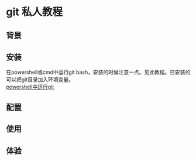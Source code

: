 # git 私人教程

## 背景

## 安装
在powershell或cmd中运行git bash，安装的时候注意一点。见此教程。已安装的可以把git目录加入环境变量。    
[powershell中运行git](http://jingyan.baidu.com/article/d2b1d1029065ba5c7e37d43e.html?st=2&os=0&bd_page_type=1&net_type=2)

## 配置

## 使用

## 体验

